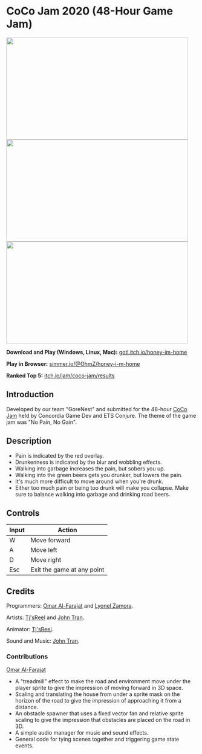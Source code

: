 # CoCo Jam 2020 (48-Hour Game Jam)

<img src="https://omaralfarajat.github.io/images/honey-home/drunk.png"  height = "270" width="480" /> <img src="https://omaralfarajat.github.io/images/honey-home/inpain.png" height = "270" width="480" /> <img src="https://omaralfarajat.github.io/images/honey-home/failed.png" height = "270" width="480" />

**Download and Play (Windows, Linux, Mac):** <a href="https://gotl.itch.io/honey-im-home">gotl.itch.io/honey-im-home</a>  

**Play in Browser:** <a href="https://simmer.io/@OhmZ/honey-i-m-home">simmer.io/@OhmZ/honey-i-m-home</a>

**Ranked Top 5:** <a href="https://itch.io/jam/coco-jam/results ">itch.io/jam/coco-jam/results</a>

## Introduction
Developed by our team "GoreNest" and submitted for the 48-hour <a href="https://itch.io/jam/coco-jam/entries">CoCo Jam</a> held by Concordia Game Dev and ETS Conjure. The theme of the game jam was "No Pain, No Gain". 

## Description
* Pain is indicated by the red overlay.
* Drunkenness is indicated by the blur and wobbling effects.
* Walking into garbage increases the pain, but sobers you up.
* Walking into the green beers gets you drunker, but lowers the pain.
* It's much more difficult to move around when you're drunk.
* Either too much pain or being too drunk will make you collapse. Make sure to balance walking into garbage and drinking road beers. 

## Controls
<table class="tg">
<thead>
  <tr>
    <th class="tg-0lax"><span style="font-weight:bold">Input</span></th>
    <th class="tg-0lax"><span style="font-weight:bold">Action</span></th>
  </tr>
</thead>
<tbody>
  <tr>
    <td class="tg-0lax">W</td>
    <td class="tg-0lax">Move forward</td>
  </tr>
  <tr>
    <td class="tg-0lax">A</td>
    <td class="tg-0lax">Move left</td>
  </tr>
  <tr>
    <td class="tg-0lax">D</td>
    <td class="tg-0lax">Move right</td>
  </tr>
  <tr>
    <td class="tg-0lax">Esc</td>
    <td class="tg-0lax">Exit the game at any point</td>
  </tr>
</tbody>
</table>

## Credits
Programmers: <a href="https://github.com/OmarAlFarajat">Omar Al-Farajat</a> and <a href="https://github.com/OmarAlFarajat">Lyonel Zamora</a>.

Artists: <a href="https://github.com/Tjsreel">Tj'sReel</a> and <a href="https://github.com/GOTLTL">John Tran</a>.

Animator: <a href="https://github.com/Tjsreel">Tj'sReel</a>.

Sound and Music: <a href="https://github.com/GOTLTL">John Tran</a>.

### Contributions 
<a href="https://github.com/OmarAlFarajat">Omar Al-Farajat</a>
* A "treadmill" effect to make the road and environment move under the player sprite to give the impression of moving forward in 3D space. 
* Scaling and translating the house from under a sprite mask on the horizon of the road to give the impression of approaching it from a distance. 
* An obstacle spawner that uses a fixed vector fan and relative sprite scaling to give the impression that obstacles are placed on the road in 3D. 
* A simple audio manager for music and sound effects.
* General code for tying scenes together and triggering game state events. 
